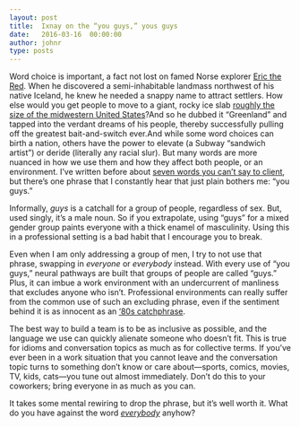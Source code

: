 ```yaml
---
layout: post
title:  Ixnay on the “you guys,” yous guys
date:   2016-03-16  00:00:00
author: johnr
type: posts
---
```


Word choice is important, a fact not lost on famed Norse explorer [Eric the Red](https://en.wikipedia.org/wiki/Erik_the_Red). When he discovered a semi-inhabitable landmass northwest of his native Iceland, he knew he needed a snappy name to attract settlers. How else would you get people to move to a giant, rocky ice slab [roughly the size of the midwestern United States](http://www.mylifeelsewhere.com/compare/united-states/greenland)?And so he dubbed it “Greenland” and tapped into the verdant dreams of his people, thereby successfully pulling off the greatest bait-and-switch ever.And while some word choices can birth a nation, others have the power to elevate (a Subway “sandwich artist”) or deride (literally any racial slur). But many words are more nuanced in how we use them and how they affect both people, or an environment. I’ve written before about [seven words you can’t say to client](/posts/2015-09-29-seven-things-you-can-never-say-on-project-calls), but there’s one phrase that I constantly hear that just plain bothers me: “you guys.”

Informally, _guys_ is a catchall for a group of people, regardless of sex. But, used singly, it’s a male noun. So if you extrapolate, using “guys” for a mixed gender group paints everyone with a thick enamel of masculinity. Using this in a professional setting is a bad habit that I encourage you to break.

Even when I am only addressing a group of men, I try to not use that phrase, swapping in _everyone_ or _everybody_ instead. With every use of “you guys,” neural pathways are built that groups of people are called “guys.” Plus, it can imbue a work environment with an undercurrent of manliness that excludes anyone who isn’t. Professional environments can really suffer from the common use of such an excluding phrase, even if the sentiment behind it is as innocent as an [‘80s catchphrase](https://www.google.com/search?q=sloth+goonies+hey+you+guys&biw=1367&bih=880&espv=2&source=lnms&sa=X&ved=0ahUKEwjjjLazrMXLAhVLMj4KHQm9DAgQ_AUIBSgA&dpr=1#q=sloth+goonies+hey+you+guys+image).

The best way to build a team is to be as inclusive as possible, and the language we use can quickly alienate someone who doesn’t fit. This is true for idioms and conversation topics as much as for collective terms. If you’ve ever been in a work situation that you cannot leave and the conversation topic turns to something don’t know or care about&mdash;sports, comics, movies, TV, kids, cats&mdash;you tune out almost immediately. Don’t do this to your coworkers; bring everyone in as much as you can.

It takes some mental rewiring to drop the phrase, but it’s well worth it. What do you have against the word *[everybody](https://www.youtube.com/watch?v=5fUZCcWBlQY)* anyhow?
